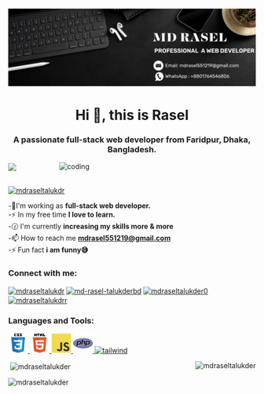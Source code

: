 ![logo](https://github.com/mdraseltalukder/mdraseltalukder/blob/main/banner%20MD%20RASEL%20(1).jpg)
<h1 align="center">Hi 👋, this is Rasel</h1>
<h3 align="center">
  A passionate full-stack web developer from Faridpur, Dhaka, Bangladesh.
</h3>
<img
  src="https://camo.githubusercontent.com/8a9c7f854df987a0b488caf7b4ca6fb56e368e1a0b85602574da94c19d1c2d2e/68747470733a2f2f70687973696373677572756b756c2e66696c65732e776f726470726573732e636f6d2f323031392f30322f6368617261637465722d312e676966"
  align="right"
  alt="coding"
  width="400px"
/>
<img
  align="center"
  src="https://profile-counter.glitch.me/mdraseltalukder/count.svg?"
/>
<br /><br />

<p align="left">
  <a href="https://twitter.com/mdraseltalukdr" target="blank"
    ><img
      src="https://img.shields.io/twitter/follow/mdraseltalukdr?logo=twitter&style=for-the-badge"
      alt="mdraseltalukdr"
  /></a>
</p>

-💱I'm working as **full-stack web developer.** <br />
-⚡ In my free time **I love to learn.** <br />
-🕜 I'm currently  **increasing my skills
more & more** <br />
-📫 How to reach me **mdrasel551219@gmail.com** <br />
-⚡ Fun fact **i am funny😅**<br />

<h3 align="left">Connect with me:</h3>
<p align="left">
  <a href="https://twitter.com/mdraseltalukdr" target="blank"
    ><img
      align="center"
      src="https://raw.githubusercontent.com/rahuldkjain/github-profile-readme-generator/master/src/images/icons/Social/twitter.svg"
      alt="mdraseltalukdr"
      height="30"
      width="40"
  /></a>
  <a href="https://linkedin.com/in/md-rasel-talukderbd" target="blank"
    ><img
      align="center"
      src="https://raw.githubusercontent.com/rahuldkjain/github-profile-readme-generator/master/src/images/icons/Social/linked-in-alt.svg"
      alt="md-rasel-talukderbd"
      height="30"
      width="40"
  /></a>
  <a href="https://fb.com/mdraseltalukder0" target="blank"
    ><img
      align="center"
      src="https://raw.githubusercontent.com/rahuldkjain/github-profile-readme-generator/master/src/images/icons/Social/facebook.svg"
      alt="mdraseltalukder0"
      height="30"
      width="40"
  /></a>
  <a href="https://instagram.com/mdraseltalukdrr" target="blank"
    ><img
      align="center"
      src="https://raw.githubusercontent.com/rahuldkjain/github-profile-readme-generator/master/src/images/icons/Social/instagram.svg"
      alt="mdraseltalukdrr"
      height="30"
      width="40"
  /></a>
</p>

<h3 align="left">Languages and Tools:</h3>
<p align="left">
  <a href="https://www.w3schools.com/css/" target="_blank" rel="noreferrer">
    <img
      src="https://raw.githubusercontent.com/devicons/devicon/master/icons/css3/css3-original-wordmark.svg"
      alt="css3"
      width="40"
      height="40"
    />
  </a>
  <a href="https://www.w3.org/html/" target="_blank" rel="noreferrer">
    <img
      src="https://raw.githubusercontent.com/devicons/devicon/master/icons/html5/html5-original-wordmark.svg"
      alt="html5"
      width="40"
      height="40"
    />
  </a>
  <a
    href="https://developer.mozilla.org/en-US/docs/Web/JavaScript"
    target="_blank"
    rel="noreferrer"
  >
    <img
      src="https://raw.githubusercontent.com/devicons/devicon/master/icons/javascript/javascript-original.svg"
      alt="javascript"
      width="40"
      height="40"
    />
  </a>
  <a href="https://www.php.net" target="_blank" rel="noreferrer">
    <img
      src="https://raw.githubusercontent.com/devicons/devicon/master/icons/php/php-original.svg"
      alt="php"
      width="40"
      height="40"
    />
  </a>
  <a href="https://tailwindcss.com/" target="_blank" rel="noreferrer">
    <img
      src="https://www.vectorlogo.zone/logos/tailwindcss/tailwindcss-icon.svg"
      alt="tailwind"
      width="40"
      height="40"
    />
  </a>
</p>

<p>
  <img
    align="right"
    src="https://github-readme-stats.vercel.app/api/top-langs?username=mdraseltalukder&show_icons=true&locale=en&layout=compact"
    alt="mdraseltalukder"
  />
</p>

<p>
  &nbsp;<img
    align="center"
    src="https://github-readme-stats.vercel.app/api?username=mdraseltalukder&show_icons=true&locale=en"
    alt="mdraseltalukder"
  />
</p>

<p>
  <img
    align="center"
    src="https://github-readme-streak-stats.herokuapp.com/?user=mdraseltalukder&"
    alt="mdraseltalukder"
  />
</p>
